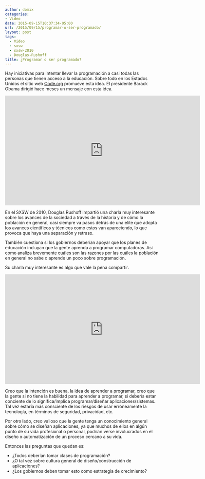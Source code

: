 ```yaml
---
author: domix
categories:
- Video
date: 2015-09-15T10:37:34-05:00
url: /2015/09/15/programar-o-ser-programado/
layout: post
tags:
  - Video
  - sxsw
  - sxsw-2010
  - Douglas-Rushoff
title: ¿Programar o ser programado?
---
```


Hay iniciativas para intentar llevar la programación a casi todas las personas que tienen acceso a la educación. Sobre todo en los Estados Unidos el sitio web [Code.org][1] promueve esta idea. El presidente Barack Obama dirigió hace meses un mensaje con esta idea.

<iframe width="640" height="360" src="https://www.youtube.com/embed/6XvmhE1J9PY" frameborder="0" allowfullscreen></iframe>

En el SXSW de 2010, Douglas Rushoff impartió una charla muy interesante sobre los avances de la sociedad a través de la historia y de cómo la población en general, casi siempre va pasos detrás de una elite que adopta los avances científicos y técnicos como estos van apareciendo, lo que provoca que haya una separación y retraso.

También cuestiona si los gobiernos deberían apoyar que los planes de educación incluyan que la gente aprenda a programar computadoras. Así como analiza brevemente cuáles son las razones por las cuáles la población en general no sabe o aprende un poco sobre programación.

Su charla muy interesante es algo que vale la pena compartir.

<iframe width="640" height="360" src="https://www.youtube.com/embed/imV3pPIUy1k" frameborder="0" allowfullscreen></iframe>

Creo que la intención es buena, la idea de aprender a programar, creo que la gente si no tiene la habilidad para aprender a programar, si debería estar conciente de lo significa/implica programar/diseñar aplicaciones/sistemas. Tal vez estaría más consciente de los riesgos de usar erróneamente la tecnología, en términos de seguridad, privacidad, etc.

Por otro lado, creo valioso que la gente tenga un conocimiento general sobre cómo se diseñan aplicaciones, ya que muchos de ellos en algún punto de su vida profesional o personal, podrían verse involucrados en el diseño o automatización de un proceso cercano a su vida.

Entonces las preguntas que quedan es: 

* ¿Todos deberían tomar clases de programación?
* ¿O tal vez sobre cultura general de diseño/construcción de aplicaciones?
* ¿Los gobiernos deben tomar esto como estrategía de crecimiento?


[1]: http://code.org

